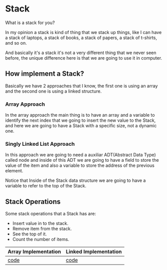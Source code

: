 <h1 id="Stack">Stack</h1>

<p>What is a stack for you?</p>
<p>In my opinion a stack is kind of thing that we stack up things, like I can have a stack of laptops, a stack of books, a stack of papers, a stack of t-shirts, and so on.</p>

<p>And basically it's a stack it's not a very different thing that we never seen before, the unique difference here is that we are going to use it in computer.</p>

<h2>How implement a Stack?</h2>

<p>Basically we have 2 approaches that I know, the first one is using an array and the second one is using a linked structure.</p>

<h3>Array Approach</h3>

<p>In the array approach the main thing is to have an array and a variable to identify the next index that we going to insert the new value to the Stack, and here we are going to have a Stack with a specific size, not a dynamic one.</p>

<h3>Singly Linked List Approach</h3>

<p>In this approach we are going to need a auxiliar ADT(Abstract Data Type) called node and inside of this ADT we are going to have a field to store the value of the item and also a variable to store the address of the previous element.</p>

<p>Notice that Inside of the Stack data structure we are going to have a variable to refer to the top of the Stack.</p>

<h2>Stack Operations</h2>
<p>Some stack operations that a Stack has are:</p>

  - Insert value in to the stack.
  - Remove item from the stack.
  - See the top of it.
  - Count the number of items.


| Array Implementation | Linked Implementation |
|---|---|
| [code](code/1.1StackArrayImplementation.js) | [code](code/1.1StackLinkedListImplementation.js) |
